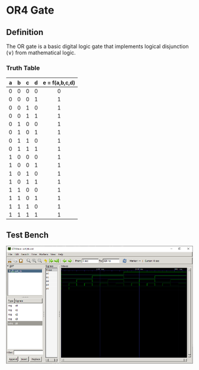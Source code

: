 # OR4 Gate

## Definition
The OR gate is a basic digital logic gate that implements logical disjunction (∨) from mathematical logic. 

### Truth Table
|a | b | c | d | e = f(a,b,c,d)|
|:---:|:---:|:---:|:---:|:---:|
|0| 0| 0| 0| 0|
|0| 0| 0| 1| 1|
|0| 0| 1| 0| 1|
|0| 0| 1| 1| 1|
|0| 1| 0| 0| 1|
|0| 1| 0| 1| 1|
|0| 1| 1| 0| 1|
|0| 1| 1| 1| 1|
|1| 0| 0| 0| 1|
|1| 0| 0| 1| 1|
|1| 0| 1| 0| 1|
|1| 0| 1| 1| 1|
|1| 1| 0| 0| 1|
|1| 1| 0| 1| 1|
|1| 1| 1| 0| 1|
|1| 1| 1| 1| 1|

## Test Bench
![or4 tb](./or4_tb.png "OR4 Test Bench")